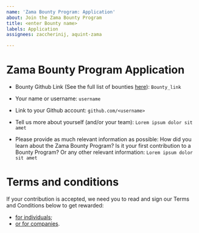 ```yaml
---
name: 'Zama Bounty Program: Application'
about: Join the Zama Bounty Program
title: <enter Bounty name>
labels: Application
assignees: zaccherinij, aquint-zama

---
```


# **Zama Bounty Program Application**

- Bounty Github Link (See the full list of bounties [here](https://github.com/zama-ai/bounty-program/tree/main/Bounties)): `Bounty_link`

- Your name or username: `username`

- Link to your Github account: `github.com/<username>`

- Tell us more about yourself (and/or your team): `Lorem ipsum dolor sit amet`

- Please provide as much relevant information as possible: How did you learn about the Zama Bounty Program? Is it your first contribution to a Bounty Program? Or any other relevant information: `Lorem ipsum dolor sit amet`

# **Terms and conditions**

If your contribution is accepted, we need you to read and sign our Terms and Conditions below to get rewarded:

- [for individuals](https://eu.docusign.net/Member/PowerFormSigning.aspx?PowerFormId=d5453e6d-fa39-48ba-aba8-2ac1c81613d8&env=eu&acct=3f0c0a1c-6d14-4ca1-946b-19567fbc8f39&v=2);
- [or for companies](https://eu.docusign.net/Member/PowerFormSigning.aspx?PowerFormId=68dd1e8c-4ab5-46af-b811-6298863ab87f&env=eu&acct=3f0c0a1c-6d14-4ca1-946b-19567fbc8f39&v=2).
